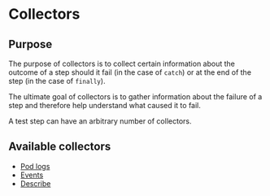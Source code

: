 # Collectors

## Purpose

The purpose of collectors is to collect certain information about the outcome of a step should it fail (in the case of `catch`) or at the end of the step (in the case of `finally`).

The ultimate goal of collectors is to gather information about the failure of a step and therefore help understand what caused it to fail.

A test step can have an arbitrary number of collectors.

## Available collectors

- [Pod logs](./pod-logs.md)
- [Events](./events.md)
- [Describe](./describe.md)
